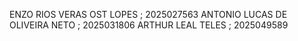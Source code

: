 
 ENZO RIOS VERAS OST LOPES ; 2025027563
 ANTONIO LUCAS DE OLIVEIRA NETO ; 2025031806
 ARTHUR LEAL TELES ; 2025049589

